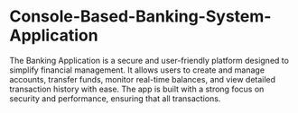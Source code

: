 # Console-Based-Banking-System-Application
The Banking Application is a secure and user-friendly platform designed to simplify financial management. It allows users to create and manage accounts, transfer funds, monitor real-time balances, and view detailed transaction history with ease. The app is built with a strong focus on security and performance, ensuring that all transactions.
